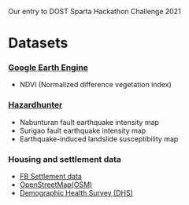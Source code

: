 Our entry to DOST Sparta Hackathon Challenge 2021

# Datasets 
### [Google Earth Engine](https://developers.google.com/earth-engine/datasets/catalog/MODIS_006_MOD13Q1?hl=en#dois)
- NDVI (Normalized difference vegetation index) 
### [Hazardhunter](https://hazardhunter.georisk.gov.ph/map)
- Nabunturan fault earthquake intensity map 
- Surigao fault earthquake intensity map 
- Earthquake-induced landslide susceptibility map
### Housing and settlement data
- [FB Settlement data](https://www.ciesin.columbia.edu/data/hrsl/)
- [OpenStreetMap(OSM)](https://extract.bbbike.org/)
- [Demographic Health Survey (DHS)](https://dhsprogram.com/methodology/survey/survey-display-510.cfm)
